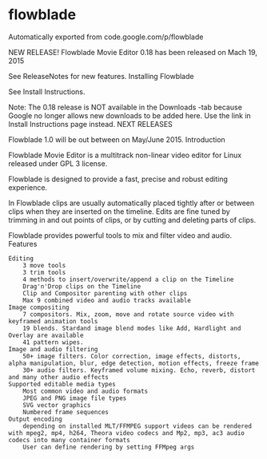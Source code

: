 # flowblade
Automatically exported from code.google.com/p/flowblade

NEW RELEASE! Flowblade Movie Editor 0.18 has been released on Mach 19, 2015

See ReleaseNotes for new features.
Installing Flowblade

See Install Instructions.

Note: The 0.18 release is NOT available in the Downloads -tab because Google no longer allows new downloads to be added here. Use the link in Install Instructions page instead.
NEXT RELEASES

Flowblade 1.0 will be out between on May/June 2015.
Introduction

Flowblade Movie Editor is a multitrack non-linear video editor for Linux released under GPL 3 license.

Flowblade is designed to provide a fast, precise and robust editing experience.

In Flowblade clips are usually automatically placed tightly after or between clips when they are inserted on the timeline. Edits are fine tuned by trimming in and out points of clips, or by cutting and deleting parts of clips.

Flowblade provides powerful tools to mix and filter video and audio.
Features

    Editing
        3 move tools
        3 trim tools
        4 methods to insert/overwrite/append a clip on the Timeline
        Drag'n'Drop clips on the Timeline
        Clip and Compositor parenting with other clips
        Max 9 combined video and audio tracks available 
    Image compositing
        7 compositors. Mix, zoom, move and rotate source video with keyframed animation tools
        19 blends. Stardand image blend modes like Add, Hardlight and Overlay are available
        41 pattern wipes. 
    Image and audio filtering
        50+ image filters. Color correction, image effects, distorts, alpha manipulation, blur, edge detection, motion effects, freeze frame
        30+ audio filters. Keyframed volume mixing. Echo, reverb, distort and many other audio effects 
    Supported editable media types
        Most common video and audio formats
        JPEG and PNG image file types
        SVG vector graphics
        Numbered frame sequences 
    Output encoding
        depending on installed MLT/FFMPEG support videos can be rendered with mpeg2, mp4, h264, Theora video codecs and Mp2, mp3, ac3 audio codecs into many container formats
        User can define rendering by setting FFMpeg args 
